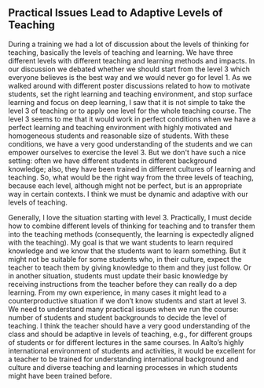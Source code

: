 ## Practical Issues Lead to Adaptive Levels of Teaching

During a training we had a lot of discussion about the levels of thinking for teaching, basically the levels of teaching and learning. We have three different levels with different teaching and learning methods and impacts. In our discussion we debated whether we should start from the level 3 which everyone believes is the best way and we would never go for level 1. As we walked around with different poster discussions related to how to motivate students, set the  right learning and teaching environment, and  stop surface learning and focus on deep learning,   I saw that it is not simple to take the level 3 of teaching or to apply one level for the whole teaching course. The level 3 seems to me that it would work in perfect conditions when we have a perfect learning and teaching environment with highly motivated and homogeneous students and reasonable size of students. With these conditions, we have a very good understanding of the students and we can empower ourselves to exercise the level 3. But we don't have such a nice setting:  often we have different students in different background knowledge; also, they have been trained in different cultures of learning and teaching. So, what would be the right way from the three levels of teaching, because each level, although might not be perfect, but is an appropriate way in certain contexts. I think we must be dynamic and adaptive with our levels of teaching.

Generally, I love the situation starting with level 3. Practically, I must decide how to combine different levels of thinking for teaching and to transfer them into the teaching methods (consequently, the learning is expectedly aligned with the teaching). My goal is that we want students to learn required knowledge and we know that the students want to learn something. But it might not be suitable for some students who, in their culture, expect the teacher to teach them by giving knowledge to them and they just follow. Or in another situation, students must update their basic knowledge by receiving instructions from the teacher before they can really do a dep learning.    From my own experience, in many cases it might lead to a counterproductive situation if we don’t know students and start at level 3.  We need to understand many practical issues when we run the course: number of students and student backgrounds to decide   the level of teaching. I think the teacher should have a very good understanding of the class and should be adaptive in levels of teaching, e.g., for different groups of students or for different lectures in the same courses.  In Aalto’s highly international environment of students and activities, it would be excellent for a teacher to be trained for understanding international background and culture and diverse teaching and learning processes in which students might have been trained before. 
